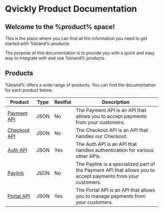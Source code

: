 # Qvickly Product Documentation

## Welcome to the %product% space!
This is the place where you can find all the information you need to get started with %brand% products.

The purpose of this documentation is to provide you with a quick and easy way to integrate with and use %brand% products.

## Products
%brand% offers a wide range of products. You can find the documentation for each product below.

| Product                         | Type | Restful | Description                                                                                                  |
|---------------------------------|------|---------|--------------------------------------------------------------------------------------------------------------|
| [Payment API](Qvickly-API.md)   | JSON | No      | The Payment API is an API that allows you to accept payments from your customers.                            |
| [Checkout API](Checkout-API.md) | JSON | No      | The Checkout API is an API that handles our Checkout.                                                        |
| [Auth API](Auth-API.md)         | JSON | Yes     | The Auth API is an API that handles authentication for various other APIs.                                   |
| [Paylink](Paylink.md)           | JSON | No      | The Paylink is a specialized part of the Payment API that allows you to accept payments from your customers. |
| [Portal API](Portal-API.md)     | JSON | Yes     | The Portal API is an API that allows you to manage payments from your customers.                             |

